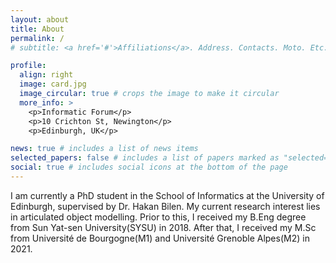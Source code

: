 ```yaml
---
layout: about
title: About
permalink: /
# subtitle: <a href='#'>Affiliations</a>. Address. Contacts. Moto. Etc.

profile:
  align: right
  image: card.jpg
  image_circular: true # crops the image to make it circular
  more_info: >
    <p>Informatic Forum</p>
    <p>10 Crichton St, Newington</p>
    <p>Edinburgh, UK</p>

news: true # includes a list of news items
selected_papers: false # includes a list of papers marked as "selected={true}"
social: true # includes social icons at the bottom of the page
---
```

I am currently a PhD student in the School of Informatics at the University of Edinburgh, supervised by Dr. Hakan Bilen. My current research interest lies in articulated object modelling. Prior to this, I received my B.Eng degree from Sun Yat-sen University(SYSU) in 2018. After that, I received my M.Sc from Université de Bourgogne(M1) and Université Grenoble Alpes(M2) in 2021.
